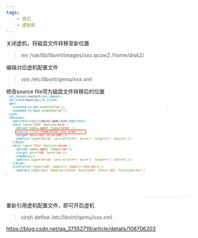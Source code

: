 ```yaml
---
tags:
    - 其它
    - 虚拟机
---
```


关闭虚机，将磁盘文件转移至新位置

> mv /var/lib/libvirt/images/xxx.qcow2 /home/disk2/

编辑对应虚机配置文件

> vim /etc/libvirt/qemu/xxx.xml

修改source file项为磁盘文件转移后的位置
![在这里插入图片描述](/img-post/开发/其它/虚拟机/kvm虚机磁盘文件本机迁移.assets/watermark,type_ZmFuZ3poZW5naGVpdGk,shadow_10,text_aHR0cHM6Ly9ibG9nLmNzZG4ubmV0L3FxXzM3NTUyNzE5,size_16,color_FFFFFF,t_70.png)
重新引用虚机配置文件，即可开启虚机

> virsh define /etc/libvirt/qemu/xxx.xml

https://blog.csdn.net/qq_37552719/article/details/108706203